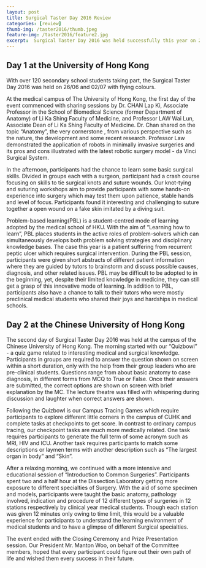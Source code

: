 ```yaml
---
layout: post
title: Surgical Taster Day 2016 Review
categories: [review]
thumb-img: /taster2016/thumb.jpeg
feature-img: /taster2016/feature2.jpg
excerpt:  Surgical Taster Day 2016 was held successfully this year on 26/06 and 02/07...
---
```


## Day 1 at the University of Hong Kong

With over 120 secondary school students taking part, the Surgical Taster Day 2016 was held on 26/06 and 02/07 with flying colours.

At the medical campus of The University of Hong Kong, the first day of the event commenced with sharing sessions by Dr. CHAN Lap Ki, Associate Professor in the School of Biomedical Science (former Department of Anatomy) of Li Ka Shing Faculty of Medicine, and Professor LAW Wai Lun, Associate Dean of Li Ka Shing Faculty of Medicine. Dr. Chan shared on the topic “Anatomy”, the very cornerstone , from various perspective such as the nature, the development and some recent research. Professor Law demonstrated the application of robots in minimally invasive surgeries and its pros and cons illustrated with the latest robotic surgery model - da Vinci Surgical System.

In the afternoon, participants had the chance to learn some basic surgical skills. Divided in groups each with a surgeon, participant had a crash course focusing on skills to tie surgical knots and suture wounds. Our knot-tying and suturing workshops aim to provide participants with some hands-on experience into surgery which may test them upon patience, stable hands and level of focus. Participants found it interesting and challenging to suture together a open wound on a fake skin imitated by a diving suit.

Problem-based learning(PBL) is a student-centred mode of learning adopted by the medical school of HKU. With the aim of “Learning how to learn”, PBL places students in the active roles of problem-solvers which can simultaneously develops both problem solving strategies and disciplinary knowledge bases. The case this year is a patient suffering from recurrent peptic ulcer which requires surgical intervention. During the PBL session, participants were given short abstracts of different patient information where they are guided by tutors to brainstorm and discuss possible causes, diagnosis, and other related issues. PBL may be difficult to be adopted to in the beginning, yet, despite their limited knowledge in medicine, they can still get a grasp of this innovative mode of learning. In addition to PBL, participants also have a chance to talk to their tutors who were mostly preclinical medical students who shared their joys and hardships in medical schools.

## Day 2 at the Chinese University of Hong Kong

The second day of Surgical Taster Day 2016 was held at the campus of the Chinese University of Hong Kong. The morning started with our “Quizbowl” - a quiz game related to interesting medical and surgical knowledge. Participants in groups are required to answer the question shown on screen within a short duration, only with the help from their group leaders who are pre-clinical students. Questions range from about basic anatomy to case diagnosis, in different forms from MCQ to True or False. Once their answers are submitted, the correct options are shown on screen with brief explanation by the MC. The lecture theatre was filled with whispering during discussion and laughter when correct answers are shown.

Following the Quizbowl is our Campus Tracing Games which require participants to explore different little corners in the campus of CUHK and complete tasks at checkpoints to get score. In contrast to ordinary campus tracing, our checkpoint tasks are much more medically related. One task requires participants to generate the full term of some acronym such as MRI, HIV and ICU. Another task requires participants to match some descriptions or laymen terms with another description such as “The largest organ in body” and “Skin”.

After a relaxing morning, we continued with a more intensive and educational session of “Introduction to Common Surgeries”. Participants spent two and a half hour at the Dissection Laboratory getting more exposure to different specialties of Surgery. With the aid of some specimen and models, participants were taught the basic anatomy, pathology involved, indication and procedure of 12 different types of surgeries in 12 stations respectively by clinical year medical students. Though each station was given 12 minutes only owing to time limit, this would be a valuable experience for participants to understand the learning environment of medical students and to have a glimpse of different Surgical specialties.

The event ended with the Closing Ceremony and Prize Presentation session. Our President Mr. Manton Woo, on behalf of the Committee members,  hoped that every participant could figure out their own path of life and wished them every success in their future.
